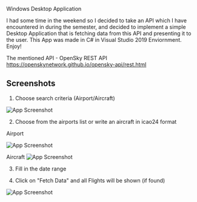 
Windows Desktop Application

I had some time in the weekend so I decided to take an API which I have encountered in during the semester, and decided to implement a simple Desktop Application that is fetching data from this API and presenting it to the user.
This App was made in C# in Visual Studio 2019 Enviornment.
Enjoy!

The mentioned API - OpenSky REST API
https://openskynetwork.github.io/opensky-api/rest.html



## Screenshots

1. Choose search criteria (Airport/Aircraft)

![App Screenshot](https://drive.internxt.com/dcad2b0a-09eb-4fad-9b71-795f9d16111d)

2. Choose from the airports list or write an aircraft in icao24 format

Airport

![App Screenshot](https://imgtr.ee/images/2023/07/15/418e89a51bc520ebc1727086759c7b55.jpeg)

Aircraft
![App Screenshot](https://imgtr.ee/images/2023/07/15/e6cfc0a218ae0f337c094b784a783636.jpeg)

3. Fill in the date range

4. Click on "Fetch Data" and all Flights will be shown (if found)

![App Screenshot](https://imgtr.ee/images/2023/07/15/b480d687c132a0b9bcf7b9b8a1c90211.jpeg)

